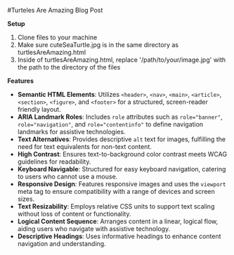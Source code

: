 #Turteles Are Amazing Blog Post

**Setup**
1. Clone files to your machine
2.  Make sure cuteSeaTurtle.jpg is in the same directory as turtlesAreAmazing.html
3.  Inside of turtlesAreAmazing.html, replace '/path/to/your/image.jpg' with the path to the directory of the files
  
**Features**
- **Semantic HTML Elements**: Utilizes `<header>`, `<nav>`, `<main>`, `<article>`, `<section>`, `<figure>`, and `<footer>` for a structured, screen-reader friendly layout.
- **ARIA Landmark Roles**: Includes `role` attributes such as `role="banner"`, `role="navigation"`, and `role="contentinfo"` to define navigation landmarks for assistive technologies.
- **Text Alternatives**: Provides descriptive `alt` text for images, fulfilling the need for text equivalents for non-text content.
- **High Contrast**: Ensures text-to-background color contrast meets WCAG guidelines for readability.
- **Keyboard Navigable**: Structured for easy keyboard navigation, catering to users who cannot use a mouse.
- **Responsive Design**: Features responsive images and uses the `viewport` meta tag to ensure compatibility with a range of devices and screen sizes.
- **Text Resizability**: Employs relative CSS units to support text scaling without loss of content or functionality.
- **Logical Content Sequence**: Arranges content in a linear, logical flow, aiding users who navigate with assistive technology.
- **Descriptive Headings**: Uses informative headings to enhance content navigation and understanding.
